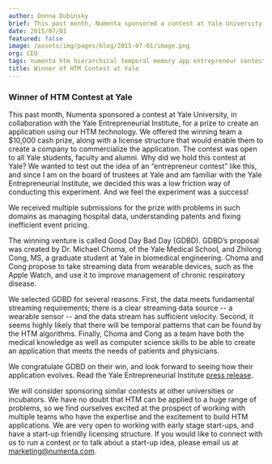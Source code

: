 ```yaml
---
author: Donna Dubinsky
brief: This past month, Numenta sponsored a contest at Yale University, in collaboration with the Yale Entrepreneurial Institute, for a prize to create an application using our HTM technology.
date: 2015/07/01
featured: false
image: /assets/img/pages/blog/2015-07-01/image.png
org: CEO
tags: numenta htm hierarchical temporal memory app entrepreneur contest yale university
title: Winner of HTM Contest at Yale
---
```


### Winner of HTM Contest at Yale

This past month, Numenta sponsored a contest at Yale University, in
collaboration with the Yale Entrepreneurial Institute, for a prize to create an
application using our HTM technology.  We offered the winning team a $10,000
cash prize, along with a license structure that would enable them to create a
company to commercialize the application.   The contest was open to all Yale
students, faculty and alumni.  Why did we hold this contest at Yale?  We wanted
to test out the idea of an “entrepreneur contest” like this, and since I am on
the board of trustees at Yale and am familiar with the Yale Entrepreneurial
Institute, we decided this was a low friction way of conducting this experiment.
And we feel the experiment was a success!

We received multiple submissions for the prize with problems in such domains as
managing hospital data, understanding patents and fixing inefficient event
pricing.

The winning venture is called Good Day Bad Day (GDBD).  GDBD’s proposal was
created by Dr. Michael Choma, of the Yale Medical School, and Zhilong Cong, MS,
a graduate student at Yale in biomedical engineering.  Choma and Cong propose to
take streaming data from wearable devices, such as the Apple Watch, and use it
to improve management of chronic respiratory disease.  

We selected GDBD for several reasons.  First, the data meets fundamental
streaming requirements; there is a clear streaming data source -- a wearable
sensor -- and the data stream has sufficient velocity.  Second, it seems highly
likely that there will be temporal patterns that can be found by the HTM
algorithms.  Finally, Choma and Cong as a team have both the medical knowledge
as well as computer science skills to be able to create an application that
meets the needs of patients and physicians.

We congratulate GDBD on their win, and look forward to seeing how their
application evolves. Read the Yale Entrepreneurial Institute
[press release](http://yei.yale.edu/yale-professor-michael-choma-wins-10000-numenta-startup-prize).

We will consider sponsoring similar contests at other universities or
incubators.  We have no doubt that HTM can be applied to a huge range of
problems, so we find ourselves excited at the prospect of working with multiple
teams who have the expertise and the excitement to build HTM applications.  We
are very open to working with early stage start-ups, and have a start-up
friendly licensing structure. If you would like to connect with us to run a
contest or to talk about a start-up idea, please email us at
[marketing@numenta.com](mailto:marketing@numenta.com).
